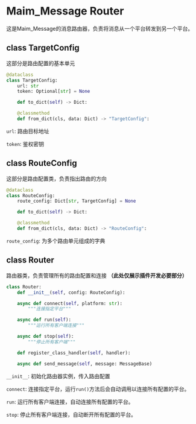 # Maim_Message Router
这是Maim_Message的消息路由器，负责将消息从一个平台转发到另一个平台。

## class TargetConfig
这部分是路由配置的基本单元
```python
@dataclass
class TargetConfig:
    url: str
    token: Optional[str] = None

    def to_dict(self) -> Dict:

    @classmethod
    def from_dict(cls, data: Dict) -> "TargetConfig":
```
`url`: 路由目标地址

`token`: 鉴权密钥

## class RouteConfig
这部分是路由配置类，负责指出路由的方向
```python
@dataclass
class RouteConfig:
    route_config: Dict[str, TargetConfig] = None

    def to_dict(self) -> Dict:

    @classmethod
    def from_dict(cls, data: Dict) -> "RouteConfig":
```

`route_config`: 为多个路由单元组成的字典

## class Router
路由器类，负责管理所有的路由配置和连接 **（此处仅展示插件开发必要部分）**
```python
class Router:
    def __init__(self, config: RouteConfig):

    async def connect(self, platform: str):
        """连接指定平台"""

    async def run(self):
        """运行所有客户端连接"""

    async def stop(self):
        """停止所有客户端"""

    def register_class_handler(self, handler):

    async def send_message(self, message: MessageBase)
```
`__init__`: 初始化路由器实例，传入路由配置

`connect`: 连接指定平台，运行`run()`方法后会自动调用以连接所有配置的平台。

`run`: 运行所有客户端连接，自动连接所有配置的平台。

`stop`: 停止所有客户端连接，自动断开所有配置的平台。